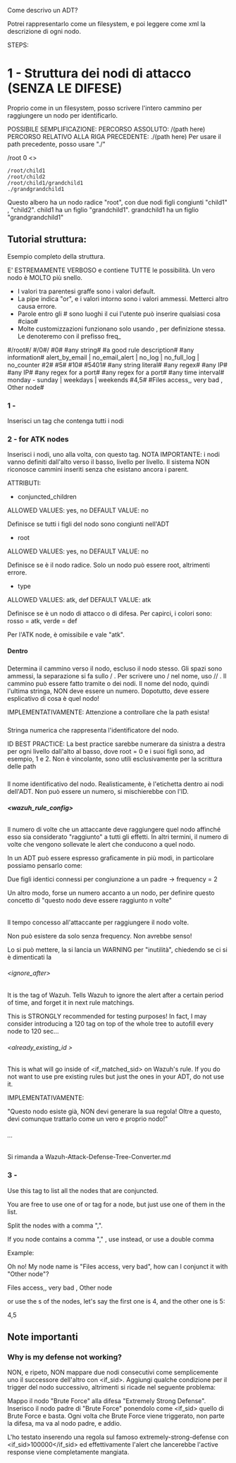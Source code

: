 Come descrivo un ADT?

Potrei rappresentarlo come un filesystem, e poi leggere come xml la descrizione di ogni nodo.

STEPS:

# 1 - Struttura dei nodi di attacco (SENZA LE DIFESE)

Proprio come in un filesystem, posso scrivere l'intero cammino per raggiungere un nodo per identificarlo.

POSSIBILE SEMPLIFICAZIONE: 
    PERCORSO ASSOLUTO: /(path here)
    PERCORSO RELATIVO ALLA RIGA PRECEDENTE: ./(path here)
                                            Per usare il path precedente, posso usare "./"

<tree>
    <node conjuncted_children="yes" root="yes">
        <!-- The last string after / is the node name -->
        <path>/root</path>
        <!-- You can use id instead of the node name for the path -->
        <id>0</id>
        <wazuh_rule_config>
            <>
        </wazuh_rule_config>
    </node>


    /root/child1
    /root/child2
    /root/child1/grandchild1
    ./grandgrandchild1
</tree>

Questo albero ha un nodo radice "root", con due nodi figli congiunti "child1" , "child2".
child1 ha un figlio "grandchild1".
grandchild1 ha un figlio "grandgrandchild1"


## Tutorial struttura:

Esempio completo della struttura.

E' ESTREMAMENTE VERBOSO e contiene TUTTE le possibilità.
Un vero nodo è MOLTO più snello.

- I valori tra parentesi graffe sono i valori default.
- La pipe indica "or", e i valori intorno sono i valori ammessi. Metterci altro causa errore.
- Parole entro gli # sono luoghi il cui l'utente può inserire qualsiasi cosa #ciao#
- Molte customizzazioni funzionano solo usando <frequency>, per definizione stessa. Le denoteremo con il prefisso freq_

<tree>
    <!-- ATK Node section -->
    <node conjuncted_children="yes | {no}" root="yes | {no}" type="{atk}">
        <!-- The path to the node, node itself NOT included. MUST end with a / -->
        <path>#/root#/</path>         <!-- ** Using <name> -->
        <path>#/0#/</path>            <!-- ** Using <id>   -->
        <id>#0#</id>                  <!-- ** Recommended to follow ID BEST PRACTICE -->
        <name>#any string#</name>   <!-- Any name that describes the node -->
        <wazuh_rule_config>        <!-- ** The rule itself. Not everything is necessary -->
            <description>#a good rule description#</description> <!-- ** Node == Rule description that will appear on Wazuh dashboard -->
            <info type="{text} | cve | link | ovsdb">#any information#</info> <!-- Extra information -->
            <options>alert_by_email | no_email_alert | no_log | no_full_log | no_counter</options> <!-- One tag for each you need -->
            <frequency>#2#</frequency><!-- Amount of times a node must be reached before resulting into a problem -->
            <timeframe>#5#</timeframe><!-- How much time in seconds to reach the frequency described before. Launches a warning if used without <frequency> -->
            <ignore_after>#10#</ignore_after> <!-- Time in seconds after which the alert is ignored as if it never happened -->
            <already_existing_id>#5401#</already_existing_id> <!-- STACKABLE If you need preexisting Wazuh rules for this, insert the IDs here. This is Wazuh's <if_sid> -->
            <match negate="yes | {no}" type="{osmatch} | osregex | pcre2">#any string literal#</match> <!-- STACKABLE String literal log search -->
            <regex negate="yes | {no}" type="{osmatch} | osregex | pcre2">#any regex#</regex> <!-- STACKABLE Regex log search -->
            <srcip negate="yes | {no}">#any IP#</srcip> <!-- STACKABLE src IP to look out for -->
            <dstip negate="yes | {no}">#any IP#</dstip> <!-- STACKABLE dst IP to look out for -->
            <srcport negate="yes | {no}" type="{osmatch} | osregex | pcre2">#any regex for a port#</srcport> <!-- STACKABLE src PORT to look out for -->
            <dstport negate="yes | {no}" type="osmatch | {osregex} | pcre2">#any regex for a port#</dstport> <!-- STACKABLE dst PORT to look out for -->
            <time>#any time interval#</time> <!-- Time interval when the rule is active -->
            <weekday>monday - sunday | weekdays | weekends</weekday> <!-- Week interval when the rule is active -->
            <freq_same_srcip /> <!-- Tells system to increse frequency counter for alerts having same srcip -->
            <freq_different_srcip /> <!-- Tells system to increse frequency counter for alerts having different srcip -->
            <freq_same_srcport /> <!-- Tells system to increse frequency counter for alerts having same src port -->
            <freq_different_srcport /> <!-- Tells system to increse frequency counter for alerts having different src IP -->
            <freq_same_dstport /> <!-- Tells system to increse frequency counter for alerts having same src port -->         
            <freq_different_dstport /> <!-- Tells system to increse frequency counter for alerts having different dst IP -->
            <freq_same_location /> <!-- Tells system to increse frequency counter for alerts raised from the same location -->
            <freq_same_srcuser /> <!-- Tells system to increse frequency counter for alerts raised from the same user -->
            <freq_different_srcuser /> <!-- Tells system to increse frequency counter for alerts raised from the different location -->
        </wazuh_rule_config>
        <!-- The defense of this specific node needs to be specified in a separate file. -->
    </node>
    <!-- Other nodes one after another -->
    <node>
        <!-- Another node like before -->
    </node>
    <!-- Conjunctions section -->
    <conjunction>#4,5#</conjunction>
    <!-- Other conjunctions one after another -->
    <conjunction>#Files access,, very bad , Other node#</conjunction>
</tree>


### 1 - <tree>

Inserisci un tag <tree> che contenga tutti i nodi

### 2 - <node> for ATK nodes

Inserisci i nodi, uno alla volta, con questo tag.
NOTA IMPORTANTE: i nodi vanno definiti dall'alto verso il basso, livello per livello.
                 Il sistema NON riconosce cammini inseriti senza che esistano ancora i parent.

ATTRIBUTI:

- conjuncted_children

ALLOWED VALUES: yes, no
DEFAULT VALUE: no

Definisce se tutti i figli del nodo sono congiunti nell'ADT

- root

ALLOWED VALUES: yes, no
DEFAULT VALUE: no

Definisce se è il nodo radice. Solo un nodo può essere root, altrimenti errore.

- type

ALLOWED VALUES: atk, def
DEFAULT VALUE: atk

Definisce se è un nodo di attacco o di difesa.
Per capirci, i colori sono: rosso = atk, verde = def

Per l'ATK node, è omissibile e vale "atk".

#### Dentro <node>

##### <path>

Determina il cammino verso il nodo, escluso il nodo stesso.
Gli spazi sono ammessi, la separazione si fa sullo / . 
Per scrivere uno / nel nome, uso // .
Il cammino può essere fatto tramite <id> o <name> dei nodi.
Il nome del nodo, quindi l'ultima stringa, NON deve essere un numero. Dopotutto, deve essere esplicativo di cosa è quel nodo!

IMPLEMENTATIVAMENTE: Attenzione a controllare che la path esista!

##### <id>

Stringa numerica che rappresenta l'identificatore del nodo.

ID BEST PRACTICE:
    La best practice sarebbe numerare da sinistra a destra per ogni livello dall'alto al basso, dove root = 0 e i suoi figli sono, ad esempio, 1 e 2.
    Non è vincolante, sono utili esclusivamente per la scrittura delle path

##### <name>

Il nome identificativo del nodo.
Realisticamente, è l'etichetta dentro ai nodi dell'ADT.
Non può essere un numero, si mischierebbe con l'ID.

##### <wazuh_rule_config>

###### <frequency>

Il numero di volte che un attaccante deve raggiungere quel nodo affinché esso sia considerato "raggiunto" a tutti gli effetti.
In altri termini, il numero di volte che vengono sollevate le alert che conducono a quel nodo.

In un ADT può essere espresso graficamente in più modi, in particolare possiamo pensarlo come:

Due figli identici connessi per congiunzione a un padre -> frequency = 2

Un altro modo, forse un numero accanto a un nodo, per definire questo concetto di "questo nodo deve essere raggiunto n volte"


###### <timeframe>

Il tempo concesso all'attaccante per raggiungere il nodo <frequency> volte.

Non può esistere da solo senza frequency. Non avrebbe senso!

Lo si può mettere, la si lancia un WARNING per "inutilità", chiedendo se ci si è dimenticati la <frequency>


###### <ignore_after>

It is the <ignore> tag of Wazuh.
Tells Wazuh to ignore the alert after a certain period of time, and forget it in next rule matchings.

This is STRONGLY recommended for testing purposes!
In fact, I may consider introducing a <test>120</test> tag on top of the whole tree to autofill every node to 120 sec...

###### <already_existing_id >

This is what will go inside of <if_matched_sid> on Wazuh's rule.
If you do not want to use pre existing rules but just the ones in your ADT, do not use it.

IMPLEMENTATIVAMENTE:

"Questo nodo esiste già, NON devi generare la sua regola!
Oltre a questo, devi comunque trattarlo come un vero e proprio nodo!"

###### <match> ...

Si rimanda a Wazuh-Attack-Defense-Tree-Converter.md



### 3 - <conjunction>

Use this tag to list all the nodes that are conjuncted.

You are free to use one of <id> or <name> tag for a node, but just use one of them in the list.

Split the nodes with a comma ",".

If you node <name> contains a comma "," , use <id> instead, or use a double comma 

Example:

Oh no! My node name is "Files access, very bad", how can I conjunct it with "Other node"?

<conjunction>Files access,, very bad , Other node<conjunction>

or use the <id>s of the nodes, let's say the first one is 4, and the other one is 5:

<conjunction>4,5<conjunction>


## Note importanti

### Why is my defense not working?

NON, e ripeto, NON mappare due nodi consecutivi come semplicemente uno il successore dell'altro con <if_sid>.
Aggiungi qualche condizione per il trigger del nodo successivo, altrimenti si ricade nel seguente problema:

Mappo il nodo "Brute Force" alla difesa "Extremely Strong Defense".
Inserisco il nodo padre di "Brute Force" ponendolo come <if_sid> quello di Brute Force e basta.
Ogni volta che Brute Force viene triggerato, non parte la difesa, ma va al nodo padre, e addio.


L'ho testato inserendo una regola sul famoso extremely-strong-defense con <if_sid>100000</if_sid>
ed effettivamente l'alert che lancerebbe l'active response viene completamente mangiata.

